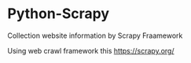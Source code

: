 # Python-Scrapy
Collection website information by Scrapy Fraamework

Using web crawl framework this https://scrapy.org/
